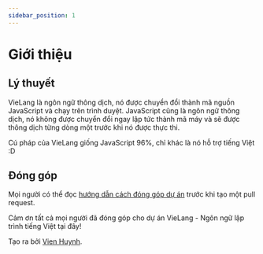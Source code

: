 ```yaml
---
sidebar_position: 1
---
```


# Giới thiệu

## Lý thuyết

VieLang là ngôn ngữ thông dịch, nó được chuyển đổi thành mã nguồn JavaScript và chạy trên trình duyệt. JavaScript cũng là ngôn ngữ thông dịch, nó không được chuyển đổi ngay lập tức thành mã máy và sẽ được thông dịch từng dòng một trước khi nó được thực thi.

Cú pháp của VieLang giống JavaScript 96%, chỉ khác là nó hỗ trợ tiếng Việt :D


## Đóng góp

Mọi người có thể đọc [hướng dẫn cách đóng góp dự án](https://vienhuynh.dev) trước khi tạo một pull request.

Cảm ơn tất cả mọi người đã đóng góp cho dự án VieLang - Ngôn ngữ lập trình tiếng Việt tại đây!


Tạo ra bởi [Vien Huynh](https://vienhuynh.dev).
